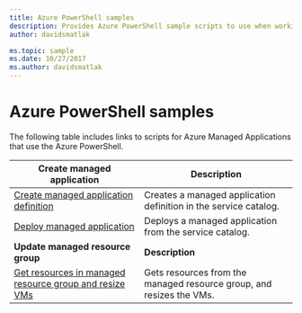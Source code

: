 ```yaml
---
title: Azure PowerShell samples
description: Provides Azure PowerShell sample scripts to use when working with Azure Managed Applications.
author: davidsmatlak

ms.topic: sample
ms.date: 10/27/2017
ms.author: davidsmatlak
---
```

# Azure PowerShell samples

The following table includes links to scripts for Azure Managed Applications that use the Azure PowerShell.

| Create managed application | Description |
| -------------------------- | ----------- |
| [Create managed application definition](scripts/managed-application-powershell-sample-create-definition.md) | Creates a managed application definition in the service catalog.  |
| [Deploy managed application](scripts/managed-application-poweshell-sample-create-application.md) | Deploys a managed application from the service catalog.  |
|**Update managed resource group**| **Description** |
| [Get resources in managed resource group and resize VMs](scripts/managed-application-powershell-sample-get-managed-group-resize-vm.md) | Gets resources from the managed resource group, and resizes the VMs. |

